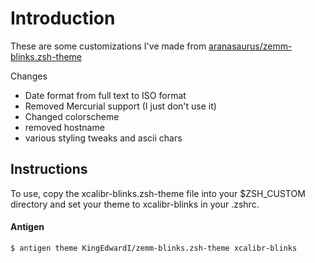 # Introduction
These are some customizations I've made from <a href="https://github.com/aranasaurus/zemm-blinks.zsh-theme">aranasaurus/zemm-blinks.zsh-theme</a>

Changes

* Date format from full text to ISO format
* Removed Mercurial support (I just don't use it)
* Changed colorscheme
* removed hostname
* various styling tweaks and ascii chars

## Instructions
To use, copy the xcalibr-blinks.zsh-theme file into your $ZSH\_CUSTOM directory and set your theme to xcalibr-blinks in your .zshrc.

#### Antigen

```$ antigen theme KingEdwardI/zemm-blinks.zsh-theme xcalibr-blinks```